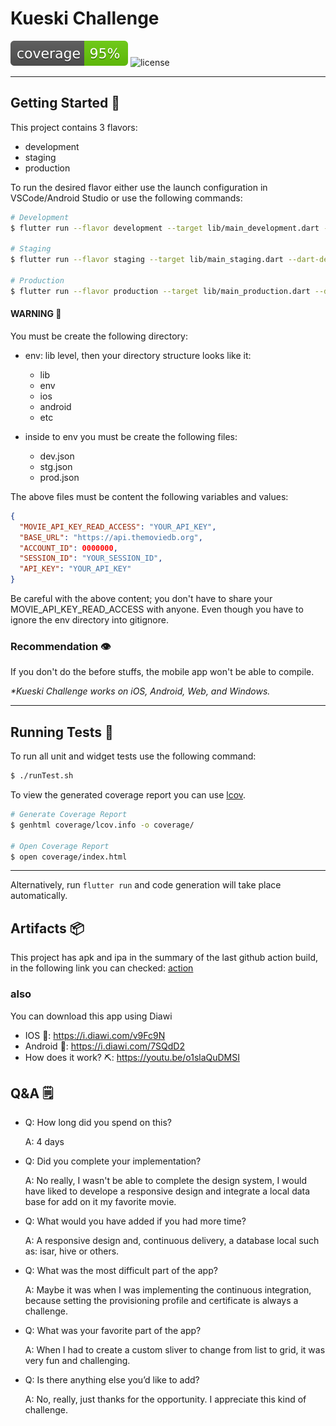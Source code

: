 # Kueski Challenge

![coverage][coverage_badge]
![license][license_badge]

---

## Getting Started 🚀

This project contains 3 flavors:

- development
- staging
- production

To run the desired flavor either use the launch configuration in VSCode/Android Studio or use the following commands:

```sh
# Development
$ flutter run --flavor development --target lib/main_development.dart --dart-define-from-file=env/dev.json

# Staging
$ flutter run --flavor staging --target lib/main_staging.dart --dart-define-from-file=env/stg.json

# Production
$ flutter run --flavor production --target lib/main_production.dart --dart-define-from-file=env/prod.json
```

#### WARNING 📌

You must be create the following directory:

- env: lib level, then your directory structure looks like it:

  - lib
  - env
  - ios
  - android
  - etc

- inside to env you must be create the following files:
  - dev.json
  - stg.json
  - prod.json

The above files must be content the following variables and values:

```json
{
  "MOVIE_API_KEY_READ_ACCESS": "YOUR_API_KEY",
  "BASE_URL": "https://api.themoviedb.org",
  "ACCOUNT_ID": 0000000,
  "SESSION_ID": "YOUR_SESSION_ID",
  "API_KEY": "YOUR_API_KEY"
}
```

Be careful with the above content; you don't have to share your MOVIE_API_KEY_READ_ACCESS with anyone. Even though you have to ignore the env directory into gitignore.

### Recommendation 👁️

If you don't do the before stuffs, the mobile app won't be able to compile.

_\*Kueski Challenge works on iOS, Android, Web, and Windows._

---

## Running Tests 🧪

To run all unit and widget tests use the following command:

```sh
$ ./runTest.sh

```

To view the generated coverage report you can use [lcov](https://github.com/linux-test-project/lcov).

```sh
# Generate Coverage Report
$ genhtml coverage/lcov.info -o coverage/

# Open Coverage Report
$ open coverage/index.html
```

---

Alternatively, run `flutter run` and code generation will take place automatically.

## Artifacts 📦

This project has apk and ipa in the summary of the last github action build, in the following link you can checked:
[action](https://github.com/Makarov96/kueski-challenge/actions/runs/8405879173)

### also

You can download this app using Diawi

- IOS 📱: https://i.diawi.com/v9Fc9N
- Android 🤖: https://i.diawi.com/7SQdD2
- How does it work? ⛏️: https://youtu.be/o1slaQuDMSI

[coverage_badge]: coverage_badge.svg
[license_badge]: https://img.shields.io/badge/license-MIT-blue.svg
[license_link]: https://opensource.org/licenses/MIT

## Q&A 🗒️

- Q: How long did you spend on this?

  A: 4 days

- Q: Did you complete your implementation?

  A: No really, I wasn't be able to complete the design system, I would have liked to develope a responsive design and integrate a local data base for add on it my favorite movie.

- Q: What would you have added if you had more time?

  A: A responsive design and, continuous delivery, a database local such as: isar, hive or others.

- Q: What was the most difficult part of the app?

  A: Maybe it was when I was implementing the continuous integration, because setting the provisioning profile and certificate is always a challenge.

- Q: What was your favorite part of the app?

  A: When I had to create a custom sliver to change from list to grid, it was very fun and challenging.

- Q: Is there anything else you’d like to add?

  A: No, really, just thanks for the opportunity. I appreciate this kind of challenge.

